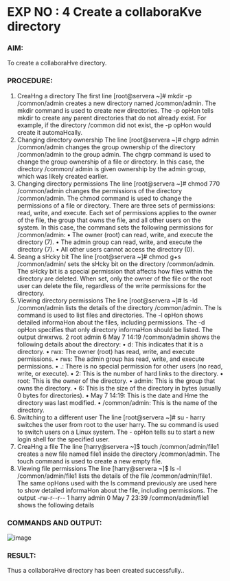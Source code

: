
# EXP NO : 4 Create a collaboraKve directory
### AIM:
To create a collaboraHve directory.
### PROCEDURE:
1. CreaHng a directory
The first line [root@servera ~]# mkdir -p /common/admin creates a new
directory named /common/admin. The mkdir command is used to create new directories.
The -p opHon tells mkdir to create any parent directories that do not already exist. For example,
if the directory /common did not exist, the -p opHon would create it automaHcally.
2. Changing directory ownership
The line [root@servera ~]# chgrp admin /common/admin changes the group
ownership of the directory /common/admin to the group admin. The chgrp command is
used to change the group ownership of a file or directory. In this case, the directory /common/
admin is given ownership by the admin group, which was likely created earlier.
3. Changing directory permissions
The line [root@servera ~]# chmod 770 /common/admin changes the permissions
of the directory /common/admin. The chmod command is used to change the permissions of
a file or directory. There are three sets of permissions: read, write, and execute. Each set of
permissions applies to the owner of the file, the group that owns the file, and all other users on the
system.
In this case, the command sets the following permissions for /common/admin:
• The owner (root) can read, write, and execute the directory (7).
• The admin group can read, write, and execute the directory (7).
• All other users cannot access the directory (0).
4. Seang a sHcky bit
The line [root@servera ~]# chmod g+s /common/admin/ sets the sHcky bit on
the directory /common/admin. The sHcky bit is a special permission that affects how files
within the directory are deleted. When set, only the owner of the file or the root user can delete
the file, regardless of the write permissions for the directory.
5. Viewing directory permissions
The line [root@servera ~]# ls -ld /common/admin lists the details of the
directory /common/admin. The ls command is used to list files and directories. The -l opHon
shows detailed informaHon about the files, including permissions. The -d opHon specifies that
only directory informaHon should be listed.
The output drwxrws. 2 root admin 6 May 7 14:19 /common/admin shows
the following details about the directory:
• d: This indicates that it is a directory.
• rwx: The owner (root) has read, write, and execute permissions.
• rws: The admin group has read, write, and execute permissions.
• .: There is no special permission for other users (no read, write, or execute).
• 2: This is the number of hard links to the directory.
• root: This is the owner of the directory.
• admin: This is the group that owns the directory.
• 6: This is the size of the directory in bytes (usually 0 bytes for directories).
• May 7 14:19: This is the date and Hme the directory was last modified.
• /common/admin: This is the name of the directory.
6. Switching to a different user
The line [root@servera ~]# su - harry switches the user from root to the user
harry. The su command is used to switch users on a Linux system. The - opHon tells su to start
a new login shell for the specified user.
7. CreaHng a file
The line [harry@servera ~]$ touch /common/admin/file1 creates a new file
named file1 inside the directory /common/admin. The touch command is used to create
a new empty file.
8. Viewing file permissions
The line [harry@servera ~]$ ls -l /common/admin/file1 lists the details of
the file /common/admin/file1. The same opHons used with the ls command previously
are used here to show detailed informaHon about the file, including permissions.
The output -rw-r--r-- 1 harry admin 0 May 7 23:39 /common/admin/file1 shows the following
details

### COMMANDS AND OUTPUT:
![image](https://github.com/user-attachments/assets/701385d1-12ea-4486-9bc4-840116d435a8)

### RESULT:
Thus a collaboraHve directory has been created successfully..
